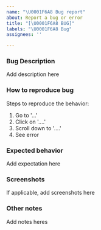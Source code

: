 ```yaml
---
name: "\U0001F6A8 Bug report"
about: Report a bug or error
title: "[\U0001F6A8 BUG]"
labels: "\U0001F6A8 Bug"
assignees: ''

---
```


### Bug Description
Add description here

### How to reproduce bug
Steps to reproduce the behavior:
1. Go to '...'
2. Click on '....'
3. Scroll down to '....'
4. See error

### Expected behavior
Add expectation here

### Screenshots
If applicable, add screenshots here

### Other notes
Add notes heres
